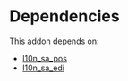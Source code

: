 # Dependencies

This addon depends on:

- [l10n_sa_pos](https://github.com/bringout/oca-ocb-l10n_me-africa/tree/65e40993c10b07bc49d9ef3bfe496bdd2c718518/odoo-bringout-oca-ocb-l10n_sa_pos)
- [l10n_sa_edi](https://github.com/bringout/oca-ocb-l10n_me-africa/tree/65e40993c10b07bc49d9ef3bfe496bdd2c718518/odoo-bringout-oca-ocb-l10n_sa_edi)
